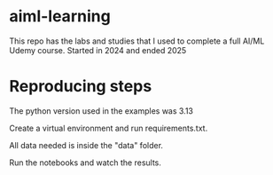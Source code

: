 # aiml-learning
This repo has the labs and studies that I used to complete a full AI/ML Udemy course. Started in 2024 and ended 2025

# Reproducing steps
The python version used in the examples was 3.13

Create a virtual environment and run requirements.txt.

All data needed is inside the "data" folder.

Run the notebooks and watch the results.